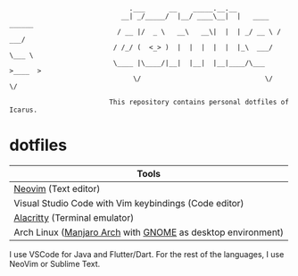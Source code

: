 ```
                              .___      __    _____.__.__
                            __| _/_____/  |__/ ____\__|  |   ____   ______
                           / __ |/  _ \   __\   __\|  |  | _/ __ \ /  ___/
                          / /_/ (  <_> )  |  |  |  |  |  |_\  ___/ \___ \
                          \____ |\____/|__|  |__|  |__|____/\___  >____  >
                               \/                               \/     \/

                         This repository contains personal dotfiles of Icarus.
```

# dotfiles

| Tools										|
|-------------------------------------------------------------------------------|
| [Neovim][] (Text editor)				 			|
| Visual Studio Code with Vim keybindings (Code editor)  			|
| [Alacritty][] (Terminal emulator)		         			|
| Arch Linux ([Manjaro Arch][] with [GNOME][] as desktop environment)           |

I use VSCode for Java and Flutter/Dart. For the rest of the languages, I use NeoVim or 
Sublime Text.

[Alacritty]: https://alacritty.org/
[Manjaro Arch]: https://manjaro.org/
[GNOME]: https://www.gnome.org/
[Ripgrep]: https://github.com/BurntSushi/ripgrep
[Neovim]: https://neovim.io/
